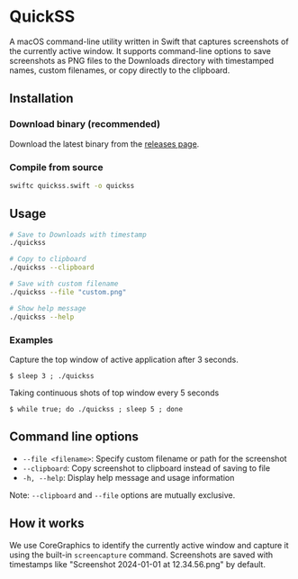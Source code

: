 # QuickSS

A macOS command-line utility written in Swift that captures screenshots of the
currently active window. It supports command-line options to save screenshots as
PNG files to the Downloads directory with timestamped names, custom filenames,
or copy directly to the clipboard.

## Installation

### Download binary (recommended)

Download the latest binary from the [releases page](https://github.com/akrabat/quickss/releases).

### Compile from source

```bash
swiftc quickss.swift -o quickss
```

## Usage

```bash
# Save to Downloads with timestamp
./quickss

# Copy to clipboard
./quickss --clipboard

# Save with custom filename
./quickss --file "custom.png"

# Show help message
./quickss --help
```

### Examples

Capture the top window of active application after 3 seconds.

    $ sleep 3 ; ./quickss

Taking continuous shots of top window every 5 seconds

    $ while true; do ./quickss ; sleep 5 ; done


## Command line options

- `--file <filename>`: Specify custom filename or path for the screenshot
- `--clipboard`: Copy screenshot to clipboard instead of saving to file
- `-h, --help`: Display help message and usage information

Note: `--clipboard` and `--file` options are mutually exclusive.


## How it works

We use CoreGraphics to identify the currently active window and capture it using
the built-in `screencapture` command. Screenshots are saved with timestamps like
"Screenshot 2024-01-01 at 12.34.56.png" by default.
